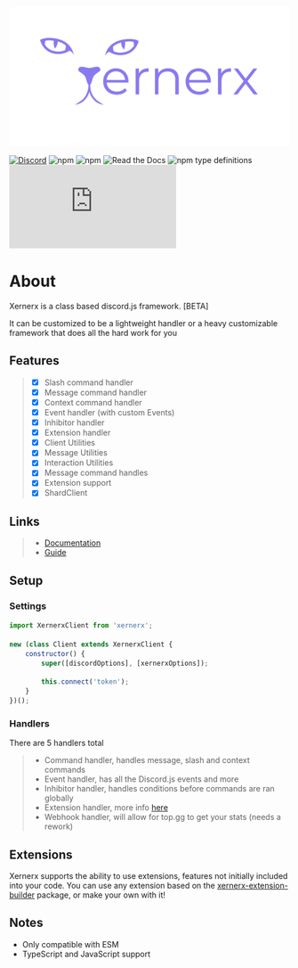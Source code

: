 <!-- @format -->

[![](./docs/icons/Xernerx%20-%20Logo%20-%20Purple.png)](https://xernerx.github.io/xernerx)

[![Discord](https://img.shields.io/discord/784094726432489522?logo=discord)](https://discord.gg/teNWyb69dq)
![npm](https://img.shields.io/npm/dw/xernerx)
![npm](https://img.shields.io/npm/dt/xernerx)
![Read the Docs](https://img.shields.io/readthedocs/node)
![npm type definitions](https://img.shields.io/npm/types/xernerx)
![node-current](https://img.shields.io/npm/v/discord.js)

# About

Xernerx is a class based discord.js framework. \[BETA\]

It can be customized to be a lightweight handler or a heavy customizable framework that does all the hard work for you

## Features

> - [x] Slash command handler
> - [x] Message command handler
> - [x] Context command handler
> - [x] Event handler (with custom Events)
> - [x] Inhibitor handler
> - [x] Extension handler
> - [x] Client Utilities
> - [x] Message Utilities
> - [x] Interaction Utilities
> - [x] Message command handles
> - [x] Extension support
> - [x] ShardClient

## Links

> - [Documentation](https://xernerx.github.io/xernerx/docs/#v4)
> - [Guide](https://xernerx.github.io/xernerx/guide/#v4)

## Setup

### Settings

```js
import XernerxClient from 'xernerx';

new (class Client extends XernerxClient {
	constructor() {
		super([discordOptions], [xernerxOptions]);

		this.connect('token');
	}
})();
```

### Handlers

There are 5 handlers total

> - Command handler, handles message, slash and context commands
> - Event handler, has all the Discord.js events and more
> - Inhibitor handler, handles conditions before commands are ran globally
> - Extension handler, more info [here](#Extensions)
> - Webhook handler, will allow for top.gg to get your stats (needs a rework)

## Extensions

Xernerx supports the ability to use extensions, features not initially included into your code. You can use any extension based on the [xernerx-extension-builder](https://npmjs.com/xernerx-extension-builder) package, or make your own with it!

## Notes

- Only compatible with ESM
- TypeScript and JavaScript support

